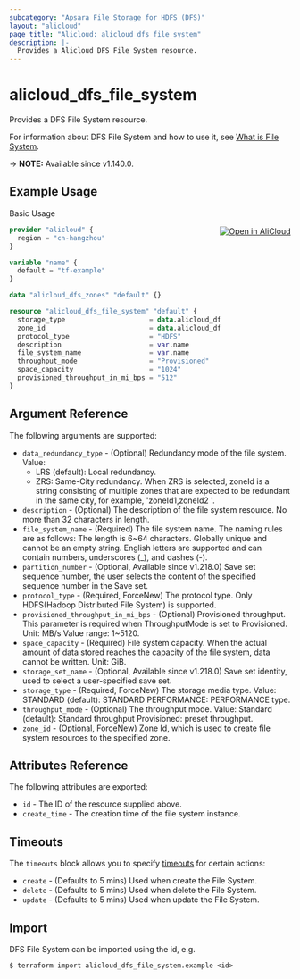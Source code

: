 ```yaml
---
subcategory: "Apsara File Storage for HDFS (DFS)"
layout: "alicloud"
page_title: "Alicloud: alicloud_dfs_file_system"
description: |-
  Provides a Alicloud DFS File System resource.
---
```


# alicloud_dfs_file_system

Provides a DFS File System resource. 

For information about DFS File System and how to use it, see [What is File System](https://www.alibabacloud.com/help/en/aibaba-cloud-storage-services/latest/apsara-file-storage-for-hdfs).

-> **NOTE:** Available since v1.140.0.

## Example Usage
<div class="oics-button" style="float: right;margin: 0 0 -40px 0;">
  <a href="https://api.aliyun.com/api-tools/terraform?resource=alicloud_dfs_file_system&exampleId=3675545a-b4b6-f06e-5357-1622489358abcde8da49&activeTab=example&spm=docs.r.dfs_file_system.0.3675545ab4" target="_blank">
    <img alt="Open in AliCloud" src="https://img.alicdn.com/imgextra/i1/O1CN01hjjqXv1uYUlY56FyX_!!6000000006049-55-tps-254-36.svg" style="max-height: 44px; margin: 32px auto; max-width: 100%;">
  </a>
</div>

Basic Usage

```terraform
provider "alicloud" {
  region = "cn-hangzhou"
}

variable "name" {
  default = "tf-example"
}

data "alicloud_dfs_zones" "default" {}

resource "alicloud_dfs_file_system" "default" {
  storage_type                     = data.alicloud_dfs_zones.default.zones.0.options.0.storage_type
  zone_id                          = data.alicloud_dfs_zones.default.zones.0.zone_id
  protocol_type                    = "HDFS"
  description                      = var.name
  file_system_name                 = var.name
  throughput_mode                  = "Provisioned"
  space_capacity                   = "1024"
  provisioned_throughput_in_mi_bps = "512"
}
```

## Argument Reference

The following arguments are supported:
* `data_redundancy_type` - (Optional) Redundancy mode of the file system. Value:
  - LRS (default): Local redundancy.
  - ZRS: Same-City redundancy. When ZRS is selected, zoneId is a string consisting of multiple zones that are expected to be redundant in the same city, for example,  'zoneId1,zoneId2 '.
* `description` - (Optional) The description of the file system resource. No more than 32 characters in length.
* `file_system_name` - (Required) The file system name. The naming rules are as follows: The length is 6~64 characters. Globally unique and cannot be an empty string. English letters are supported and can contain numbers, underscores (_), and dashes (-).
* `partition_number` - (Optional, Available since v1.218.0) Save set sequence number, the user selects the content of the specified sequence number in the Save set.
* `protocol_type` - (Required, ForceNew) The protocol type.  Only HDFS(Hadoop Distributed File System) is supported.
* `provisioned_throughput_in_mi_bps` - (Optional) Provisioned throughput. This parameter is required when ThroughputMode is set to Provisioned. Unit: MB/s Value range: 1~5120.
* `space_capacity` - (Required) File system capacity.  When the actual amount of data stored reaches the capacity of the file system, data cannot be written.  Unit: GiB.
* `storage_set_name` - (Optional, Available since v1.218.0) Save set identity, used to select a user-specified save set.
* `storage_type` - (Required, ForceNew) The storage media type. Value: STANDARD (default): STANDARD PERFORMANCE: PERFORMANCE type.
* `throughput_mode` - (Optional) The throughput mode. Value: Standard (default): Standard throughput Provisioned: preset throughput.
* `zone_id` - (Optional, ForceNew) Zone Id, which is used to create file system resources to the specified zone.

## Attributes Reference

The following attributes are exported:
* `id` - The ID of the resource supplied above.
* `create_time` - The creation time of the file system instance.

## Timeouts

The `timeouts` block allows you to specify [timeouts](https://www.terraform.io/docs/configuration-0-11/resources.html#timeouts) for certain actions:
* `create` - (Defaults to 5 mins) Used when create the File System.
* `delete` - (Defaults to 5 mins) Used when delete the File System.
* `update` - (Defaults to 5 mins) Used when update the File System.

## Import

DFS File System can be imported using the id, e.g.

```shell
$ terraform import alicloud_dfs_file_system.example <id>
```